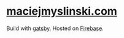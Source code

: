 # [maciejmyslinski.com](https://maciejmyslinski.com/)

Build with [gatsby](https://github.com/gatsbyjs/gatsby).
Hosted on [Firebase](https://firebase.google.com/).